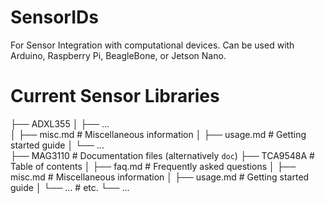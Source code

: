 # SensorIDs
For Sensor Integration with computational devices. Can be used with Arduino, Raspberry Pi, BeagleBone, or Jetson Nano.

# Current Sensor Libraries

├── ADXL355
│   ├── ...              
│   ├── misc.md             # Miscellaneous information
│   ├── usage.md            # Getting started guide
│   └── ...  
├── MAG3110                # Documentation files (alternatively `doc`)
├── TCA9548A                # Table of contents
│   ├── faq.md              # Frequently asked questions
│   ├── misc.md             # Miscellaneous information
│   ├── usage.md            # Getting started guide
│   └── ...                 # etc.
└── ...
